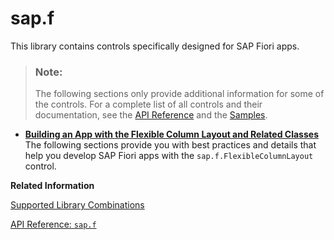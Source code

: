 <!-- loio0b455b056fcb4b2aa37085731046c1fc -->

# sap.f

This library contains controls specifically designed for SAP Fiori apps.

> ### Note:  
> The following sections only provide additional information for some of the controls. For a complete list of all controls and their documentation, see the [API Reference](https://ui5.sap.com/#/api) and the [Samples](https://ui5.sap.com/#/controls). 

-   **[Building an App with the Flexible Column Layout and Related Classes](building-an-app-with-the-flexible-column-layout-and-related-classes-59a0e11.md "The following sections provide you with best practices and details that help you develop SAP Fiori apps with the
			sap.f.FlexibleColumnLayout control.")**  
The following sections provide you with best practices and details that help you develop SAP Fiori apps with the `sap.f.FlexibleColumnLayout` control.

**Related Information**  


[Supported Library Combinations](../02_Read-Me-First/supported-library-combinations-363cd16.md "OpenUI5 provides a set of JavaScript and CSS libraries, which can be combined in an application using the combinations that are supported.")

[API Reference: `sap.f`](https://ui5.sap.com/#/api/sap.f)

